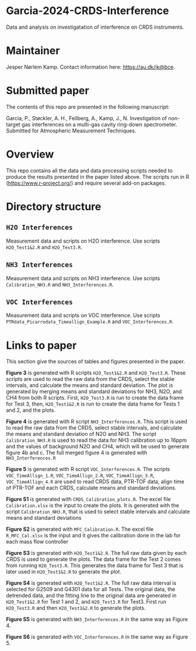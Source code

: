 # Garcia-2024-CRDS-Interference
Data and analysis on investigatation of interference on CRDS instruments.

# Maintainer
Jesper Nørlem Kamp.
Contact information here: <https://au.dk/jk@bce>.

# Submitted paper
The contents of this repo are presented in the following manuscript:

Garcia, P., Støckler, A. H., Feilberg, A., Kamp, J., N. Investigation of non-target gas interferences on a multi-gas cavity ring-down spectrometer. Submitted for Atmospheric Measurement Techniques.

# Overview
This repo contains all the data and data processing scripts needed to produce the results presented in the paper listed above.
The scripts run in R (<https://www.r-project.org/>) and require several add-on packages.

# Directory structure

## `H2O Interferences`
Measurement data and scripts on H2O interference.
Use scripts `H2O_Test1&2.R` and `H2O_Test3.R`.

## `NH3 Interferences`
Measurement data and scripts on NH3 interference.
Use scripts `Calibration_NH3.R` and `NH3_Interferences.R`.

## `VOC Interferences`
Measurement data and scripts on VOC interference.
Use scripts `PTRdata_Picarrodata_Timeallign_Example.R` and `VOC_Interferences.R`.

# Links to paper
This section give the sources of tables and figures presented in the paper.

**Figure 3** is generated with R scripts `H2O_Test1&2.R` and `H2O_Test3.R`. These scripts are used to read the raw data from the CRDS, select the stable intervals, and calculate the means and standard deviation. The plot is generated by merging means and standard deviations for NH3, N2O, and CH4 from both R scripts. First, `H2O_Test3.R` is run to create the data frame for Test 3, then, `H2O_Test1&2.R` is run to create the data frame for Tests 1 and 2, and the plots.

**Figure 4** is generated with R script `NH3_Interferences.R`. This script is used to read the raw data from the CRDS, select stable intervals, and calculate the means and standard deviation of N2O and NH3. The script `Calibration_NH3.R` is used to read the data for NH3 calibration up to 16ppm and the values of background N2O and CH4, which will be used to generate figure 4b and c. The full merged figure 4 is generated with `NH3_Interferences.R`

**Figure 5** is generated with R script `VOC_Interferences.R`. The scripts `VOC_TimeAllign_1.R`, `VOC_TimeAllign_2.R`, `VOC_TimeAllign_3.R`, `VOC_TimeAllign_4.R` are used to read CRDS data, PTR-TOF data, align time of PTR-TOF and each CRDS, calculate means and standard deviations.  

**Figure S1** is generated with `CRDS_Calibration_plots.R`. The excel file `Calibration.xlsx` is the input to create the plots. It is generated with the script `Calibration_NH3.R`, that is used to select stable intervals and calculate means and standard deviations 

**Figure S2** is generated with `MFC_Calibration.R`. The excel file `R_MFC_Cal.xlsx` is the input and it gives the calibration done in the lab for each mass flow controller 

**Figure S3** is generated with `H2O_Test1&2.R`. The full raw data given by each CRDS is used to generate the plots. The data frame for the Test 2 comes from running `H2O_Test3.R`. This generates the data frame for Test 3 that is later used in `H2O_Test1&2.R` to generate the plot. 

**Figure S4** is generated with `H2O_Test1&2.R`. The full raw data interval is selected for G2509 and G4301 data for all Tests. The original data, the detrended data, and the fitting line to the original data are generated in `H2O_Test1&2.R` for Test 1 and 2, and `H2O_Test3.R` for Test3. First run `H2O_Test3.R` and then `H2O_Test1&2.R` to generate the plots. 

**Figure S5** is generated with `NH3_Interferences.R` in the same way as Figure 4.

**Figure S6** is generated with `VOC_Interferences.R` in the same way as Figure 5.
